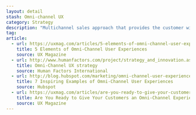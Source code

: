 ```yaml
---
layout: detail
stash: Omni-channel UX
category: Strategy
description: "Multichannel sales approach that provides the customer with an integrated shopping experience. The customer can be shopping online from a desktop or mobile device, or by telephone, or in a bricks and mortar store and the experience would be seamless."
tag:
article:
  - url: https://uxmag.com/articles/5-elements-of-omni-channel-user-experiences
    title: 5 Elements of Omni-Channel User Experiences
    source: UX Magazine
  - url: http://www.humanfactors.com/project/strategy_and_innovation.asp
    title: Omni-Channel UX strategy
    source: Human Factors International
  - url: http://blog.hubspot.com/marketing/omni-channel-user-experience-examples
    title: 7 Inspiring Examples of Omni-Channel User Experiences
    source: Hubspot
  - url: https://uxmag.com/articles/are-you-ready-to-give-your-customers-an-omni-channel-experience
    title: Are You Ready to Give Your Customers an Omni-Channel Experience?
    source: UX Magazine
---
```

